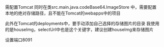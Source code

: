 需配置Tomcat
同时在类src.main.java.codeBase64.ImageStore
中，需要配置本地的绝对存储路径，且不能在Tomcat的webapps中的项目

此外在Tomcat的deployments中，要手动添加自己选择的存储图片的目录
我使用的是houseImg，selectUrl中也是这个关键字，建议创建houseImg来存储图片

设置端口8091